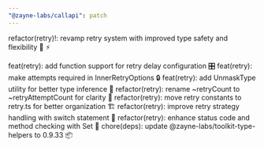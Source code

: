```yaml
---
"@zayne-labs/callapi": patch
---
```


refactor(retry)!: revamp retry system with improved type safety and flexibility 🔄 ⚡️

feat(retry): add function support for retry delay configuration 🎛️
feat(retry): make attempts required in InnerRetryOptions 🔒
feat(retry): add UnmaskType utility for better type inference 🎯
refactor(retry): rename ~retryCount to ~retryAttemptCount for clarity 📝
refactor(retry): move retry constants to retry.ts for better organization 🏗️
refactor(retry): improve retry strategy handling with switch statement 🔀
refactor(retry): enhance status code and method checking with Set 🚀
chore(deps): update @zayne-labs/toolkit-type-helpers to 0.9.33 📦

